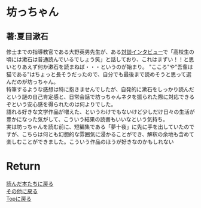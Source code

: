 # 坊っちゃん
## 著:夏目漱石

修士までの指導教官である大野英男先生が、ある[対談インタビュー](https://www.yomiuri.co.jp/science/20210205-OYT1T50138/)で「高校生の頃には漱石は普通読んでいるでしょう笑」と話しており、これはまずい！！と思いとりあえず何か漱石を読まねば・・・というのが始まり。
"こころ"や"吾輩は猫である"はちょっと長そうだったので、自分でも最後まで読めそうと思って選んだのが坊っちゃん。<br>
特筆するような感想は特に抱きませんでしたが、自発的に漱石をしっかり読んだという謎の自己肯定感と、日常会話で坊っちゃんネタを振られた際に対応できるぞという安心感を得られたのは何よりでした。<br>
語れる好きな文学作品が増えた、というわけでもないけど少しだけ日々の生活が豊かになった気がして、こういう結果の読書もいいなという気持ち。<br>
実は坊っちゃんを読む前に、短編集である「夢十夜」に先に手を出していたのですが、こちらは何とも幻想的な雰囲気に浸かることができ、解釈の余地も含めて楽しむことができました。こういう作品のほうが好きなのかもしれない


# Return
[読んだ本たちに戻る](../book_log.md)<br>
[その他に戻る](../others.md)<br>
[Topに戻る](https://motoyashinozaki.github.io/minidora/)